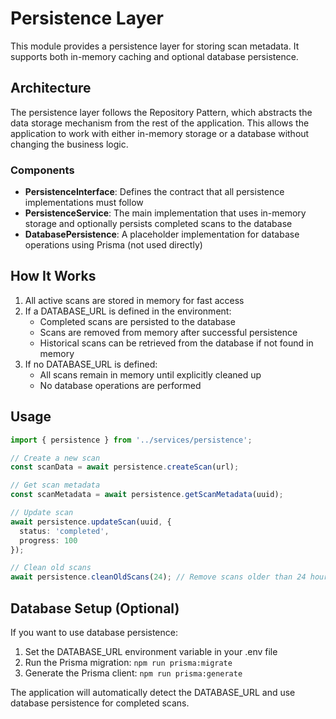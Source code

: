 # Persistence Layer

This module provides a persistence layer for storing scan metadata. It supports both in-memory caching and optional database persistence.

## Architecture

The persistence layer follows the Repository Pattern, which abstracts the data storage mechanism from the rest of the application. This allows the application to work with either in-memory storage or a database without changing the business logic.

### Components

- **PersistenceInterface**: Defines the contract that all persistence implementations must follow
- **PersistenceService**: The main implementation that uses in-memory storage and optionally persists completed scans to the database
- **DatabasePersistence**: A placeholder implementation for database operations using Prisma (not used directly)

## How It Works

1. All active scans are stored in memory for fast access
2. If a DATABASE_URL is defined in the environment:
   - Completed scans are persisted to the database
   - Scans are removed from memory after successful persistence
   - Historical scans can be retrieved from the database if not found in memory
3. If no DATABASE_URL is defined:
   - All scans remain in memory until explicitly cleaned up
   - No database operations are performed

## Usage

```typescript
import { persistence } from '../services/persistence';

// Create a new scan
const scanData = await persistence.createScan(url);

// Get scan metadata
const scanMetadata = await persistence.getScanMetadata(uuid);

// Update scan
await persistence.updateScan(uuid, {
  status: 'completed',
  progress: 100
});

// Clean old scans
await persistence.cleanOldScans(24); // Remove scans older than 24 hours
```

## Database Setup (Optional)

If you want to use database persistence:

1. Set the DATABASE_URL environment variable in your .env file
2. Run the Prisma migration: `npm run prisma:migrate`
3. Generate the Prisma client: `npm run prisma:generate`

The application will automatically detect the DATABASE_URL and use database persistence for completed scans.
